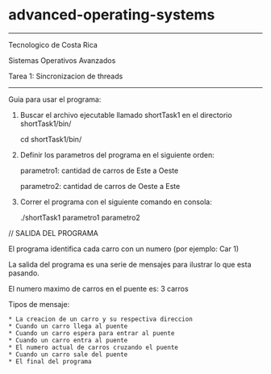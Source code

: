 # advanced-operating-systems

*****************************************************

Tecnologico de Costa Rica

Sistemas Operativos Avanzados

Tarea 1: Sincronizacion de threads

*****************************************************


Guia para usar el programa:

1. Buscar el archivo ejecutable llamado shortTask1 en el directorio shortTask1/bin/

	cd shortTask1/bin/

2. Definir los parametros del programa en el siguiente orden:

	parametro1: cantidad de carros de Este a Oeste
	
	parametro2: cantidad de carros de Oeste a Este
	
3. Correr el programa con el siguiente comando en consola:
	
	./shortTask1 parametro1 parametro2
	
	
// SALIDA DEL PROGRAMA

El programa identifica cada carro con un numero (por ejemplo: Car 1)

La salida del programa es una serie de mensajes para ilustrar lo que esta pasando.

El numero maximo de carros en el puente es: 3 carros

Tipos de mensaje:

	* La creacion de un carro y su respectiva direccion
	* Cuando un carro llega al puente
	* Cuando un carro espera para entrar al puente
	* Cuando un carro entra al puente
	* El numero actual de carros cruzando el puente
	* Cuando un carro sale del puente
	* El final del programa



